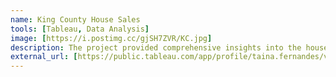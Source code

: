 ```yaml
---
name: King County House Sales
tools: [Tableau, Data Analysis]
image: [https://i.postimg.cc/gjSH7ZVR/KC.jpg]
description: The project provided comprehensive insights into the house sales performance of King County, Washington using Tableau. 
external_url: [https://public.tableau.com/app/profile/taina.fernandes/viz/KingCountyHouseSales_17070029329500/KingCountyHouseSales]
---
```

